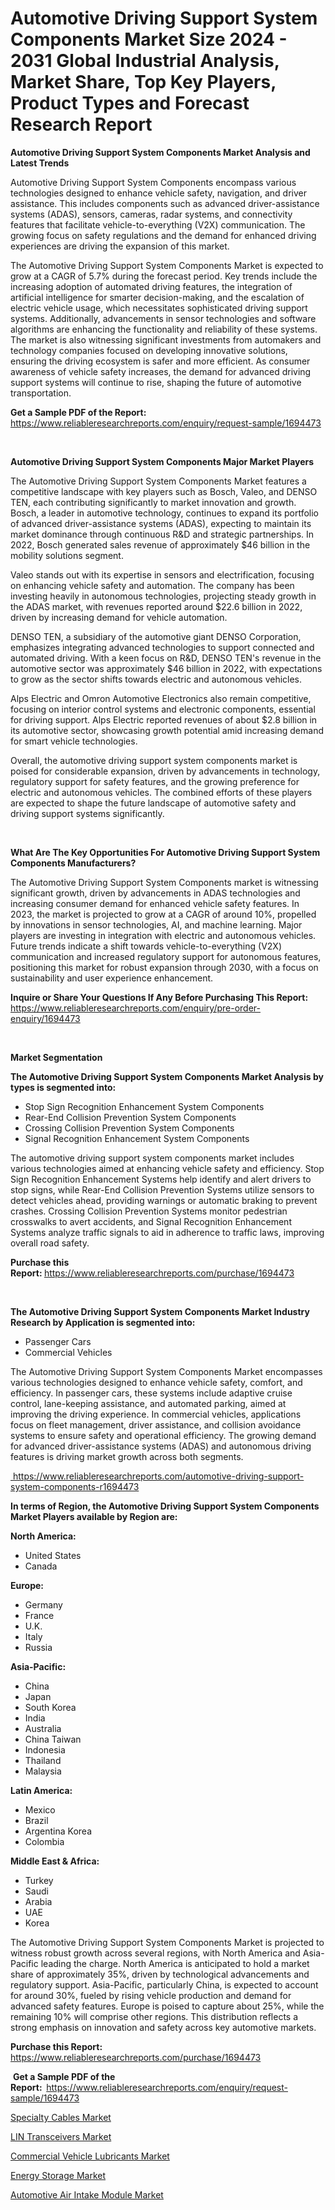 <p><h1>Automotive Driving Support System Components Market Size 2024 - 2031 Global Industrial Analysis, Market Share, Top Key Players, Product Types and Forecast Research Report</h1></p><p><strong>Automotive Driving Support System Components Market Analysis and Latest Trends</strong></p>
<p><p>Automotive Driving Support System Components encompass various technologies designed to enhance vehicle safety, navigation, and driver assistance. This includes components such as advanced driver-assistance systems (ADAS), sensors, cameras, radar systems, and connectivity features that facilitate vehicle-to-everything (V2X) communication. The growing focus on safety regulations and the demand for enhanced driving experiences are driving the expansion of this market.</p><p>The Automotive Driving Support System Components Market is expected to grow at a CAGR of 5.7% during the forecast period. Key trends include the increasing adoption of automated driving features, the integration of artificial intelligence for smarter decision-making, and the escalation of electric vehicle usage, which necessitates sophisticated driving support systems. Additionally, advancements in sensor technologies and software algorithms are enhancing the functionality and reliability of these systems. The market is also witnessing significant investments from automakers and technology companies focused on developing innovative solutions, ensuring the driving ecosystem is safer and more efficient. As consumer awareness of vehicle safety increases, the demand for advanced driving support systems will continue to rise, shaping the future of automotive transportation.</p></p>
<p><strong>Get a Sample PDF of the Report:&nbsp;</strong> <a href="https://www.reliableresearchreports.com/enquiry/request-sample/1694473?utm_campaign=116&utm_medium=2&utm_source=Github&utm_content=ia&utm_term=06102024&utm_id=automotive-driving-support-system-components">https://www.reliableresearchreports.com/enquiry/request-sample/1694473</a></p>
<p>&nbsp;</p>
<p><strong>Automotive Driving Support System Components Major Market Players</strong></p>
<p><p>The Automotive Driving Support System Components Market features a competitive landscape with key players such as Bosch, Valeo, and DENSO TEN, each contributing significantly to market innovation and growth. Bosch, a leader in automotive technology, continues to expand its portfolio of advanced driver-assistance systems (ADAS), expecting to maintain its market dominance through continuous R&D and strategic partnerships. In 2022, Bosch generated sales revenue of approximately $46 billion in the mobility solutions segment.</p><p>Valeo stands out with its expertise in sensors and electrification, focusing on enhancing vehicle safety and automation. The company has been investing heavily in autonomous technologies, projecting steady growth in the ADAS market, with revenues reported around $22.6 billion in 2022, driven by increasing demand for vehicle automation.</p><p>DENSO TEN, a subsidiary of the automotive giant DENSO Corporation, emphasizes integrating advanced technologies to support connected and automated driving. With a keen focus on R&D, DENSO TEN's revenue in the automotive sector was approximately $46 billion in 2022, with expectations to grow as the sector shifts towards electric and autonomous vehicles.</p><p>Alps Electric and Omron Automotive Electronics also remain competitive, focusing on interior control systems and electronic components, essential for driving support. Alps Electric reported revenues of about $2.8 billion in its automotive sector, showcasing growth potential amid increasing demand for smart vehicle technologies.</p><p>Overall, the automotive driving support system components market is poised for considerable expansion, driven by advancements in technology, regulatory support for safety features, and the growing preference for electric and autonomous vehicles. The combined efforts of these players are expected to shape the future landscape of automotive safety and driving support systems significantly.</p></p>
<p>&nbsp;</p>
<p><strong>What Are The Key Opportunities For Automotive Driving Support System Components Manufacturers?</strong></p>
<p><p>The Automotive Driving Support System Components market is witnessing significant growth, driven by advancements in ADAS technologies and increasing consumer demand for enhanced vehicle safety features. In 2023, the market is projected to grow at a CAGR of around 10%, propelled by innovations in sensor technologies, AI, and machine learning. Major players are investing in integration with electric and autonomous vehicles. Future trends indicate a shift towards vehicle-to-everything (V2X) communication and increased regulatory support for autonomous features, positioning this market for robust expansion through 2030, with a focus on sustainability and user experience enhancement.</p></p>
<p><strong>Inquire or Share Your Questions If Any Before Purchasing This Report:</strong> <a href="https://www.reliableresearchreports.com/enquiry/pre-order-enquiry/1694473?utm_campaign=116&utm_medium=2&utm_source=Github&utm_content=ia&utm_term=06102024&utm_id=automotive-driving-support-system-components">https://www.reliableresearchreports.com/enquiry/pre-order-enquiry/1694473</a></p>
<p>&nbsp;</p>
<p><strong>Market Segmentation</strong></p>
<p><strong>The Automotive Driving Support System Components Market Analysis by types is segmented into:</strong></p>
<p><ul><li>Stop Sign Recognition Enhancement System Components</li><li>Rear-End Collision Prevention System Components</li><li>Crossing Collision Prevention System Components</li><li>Signal Recognition Enhancement System Components</li></ul></p>
<p><p>The automotive driving support system components market includes various technologies aimed at enhancing vehicle safety and efficiency. Stop Sign Recognition Enhancement Systems help identify and alert drivers to stop signs, while Rear-End Collision Prevention Systems utilize sensors to detect vehicles ahead, providing warnings or automatic braking to prevent crashes. Crossing Collision Prevention Systems monitor pedestrian crosswalks to avert accidents, and Signal Recognition Enhancement Systems analyze traffic signals to aid in adherence to traffic laws, improving overall road safety.</p></p>
<p><strong>Purchase this Report:&nbsp;</strong><a href="https://www.reliableresearchreports.com/purchase/1694473?utm_campaign=116&utm_medium=2&utm_source=Github&utm_content=ia&utm_term=06102024&utm_id=automotive-driving-support-system-components">https://www.reliableresearchreports.com/purchase/1694473</a></p>
<p>&nbsp;</p>
<p><strong>The Automotive Driving Support System Components Market Industry Research by Application is segmented into:</strong></p>
<p><ul><li>Passenger Cars</li><li>Commercial Vehicles</li></ul></p>
<p><p>The Automotive Driving Support System Components Market encompasses various technologies designed to enhance vehicle safety, comfort, and efficiency. In passenger cars, these systems include adaptive cruise control, lane-keeping assistance, and automated parking, aimed at improving the driving experience. In commercial vehicles, applications focus on fleet management, driver assistance, and collision avoidance systems to ensure safety and operational efficiency. The growing demand for advanced driver-assistance systems (ADAS) and autonomous driving features is driving market growth across both segments.</p></p>
<p><a href="https://www.reliableresearchreports.com/automotive-driving-support-system-components-r1694473?utm_campaign=116&utm_medium=2&utm_source=Github&utm_content=ia&utm_term=06102024&utm_id=automotive-driving-support-system-components">&nbsp;https://www.reliableresearchreports.com/automotive-driving-support-system-components-r1694473</a></p>
<p><strong>In terms of Region, the Automotive Driving Support System Components Market Players available by Region are:</strong></p>
<p>
    <p> <strong> North America: </strong>
        <ul>
            <li>United States</li>
            <li>Canada</li>
        </ul>
        </p> 
    <p> <strong> Europe: </strong>
        <ul>
            <li>Germany</li>
            <li>France</li>
            <li>U.K.</li>
            <li>Italy</li>
            <li>Russia</li>
        </ul>
        </p> 
    <p> <strong> Asia-Pacific: </strong>
        <ul>
            <li>China</li>
            <li>Japan</li>
            <li>South Korea</li>
            <li>India</li>
            <li>Australia</li>
            <li>China Taiwan</li>
            <li>Indonesia</li>
            <li>Thailand</li>
            <li>Malaysia</li>
        </ul>
        </p> 
    <p> <strong> Latin America: </strong>
        <ul>
            <li>Mexico</li>
            <li>Brazil</li>
            <li>Argentina Korea</li>
            <li>Colombia</li>
        </ul>
        </p> 
    <p> <strong> Middle East & Africa: </strong>
        <ul>
            <li>Turkey</li>
            <li>Saudi</li>
            <li>Arabia</li>
            <li>UAE</li>
            <li>Korea</li>
        </ul>
    </p>
    </p>
<p><p>The Automotive Driving Support System Components Market is projected to witness robust growth across several regions, with North America and Asia-Pacific leading the charge. North America is anticipated to hold a market share of approximately 35%, driven by technological advancements and regulatory support. Asia-Pacific, particularly China, is expected to account for around 30%, fueled by rising vehicle production and demand for advanced safety features. Europe is poised to capture about 25%, while the remaining 10% will comprise other regions. This distribution reflects a strong emphasis on innovation and safety across key automotive markets.</p></p>
<p><strong>Purchase this Report: </strong><a href="https://www.reliableresearchreports.com/purchase/1694473?utm_campaign=116&utm_medium=2&utm_source=Github&utm_content=ia&utm_term=06102024&utm_id=automotive-driving-support-system-components">https://www.reliableresearchreports.com/purchase/1694473</a></p>
<p>&nbsp;<strong>Get a Sample PDF of the Report:&nbsp;&nbsp;</strong><a href="https://www.reliableresearchreports.com/enquiry/request-sample/1694473?utm_campaign=116&utm_medium=2&utm_source=Github&utm_content=ia&utm_term=06102024&utm_id=automotive-driving-support-system-components">https://www.reliableresearchreports.com/enquiry/request-sample/1694473</a></p>
<p><strong></strong></p>
<p><p><a href="https://issuu.com/reportprime-2/docs/specialty-cables-market-size-2030.p_98e1a1b06b2489?utm_campaign=116&utm_medium=2&utm_source=Github&utm_content=ia&utm_term=06102024&utm_id=automotive-driving-support-system-components">Specialty Cables Market</a></p><p><a href="https://www.linkedin.com/pulse/global-lin-transceivers-market-product-types-applications-dfyge?utm_campaign=116&utm_medium=2&utm_source=Github&utm_content=ia&utm_term=06102024&utm_id=automotive-driving-support-system-components">LIN Transceivers Market</a></p><p><a href="https://www.linkedin.com/pulse/commercial-vehicle-lubricants-market-outlook-current-assessment-rqyqe?utm_campaign=116&utm_medium=2&utm_source=Github&utm_content=ia&utm_term=06102024&utm_id=automotive-driving-support-system-components">Commercial Vehicle Lubricants Market</a></p><p><a href="https://issuu.com/reportprime-2/docs/energy-storage-market-size-2030.ppt_504cd9d8bc0c61?utm_campaign=116&utm_medium=2&utm_source=Github&utm_content=ia&utm_term=06102024&utm_id=automotive-driving-support-system-components">Energy Storage Market</a></p><p><a href="https://github.com/naodanhluon8/Market-Research-Report-List-1/blob/main/automotive-air-intake-module-market.md?utm_campaign=116&utm_medium=2&utm_source=Github&utm_content=ia&utm_term=06102024&utm_id=automotive-driving-support-system-components">Automotive Air Intake Module Market</a></p></p>